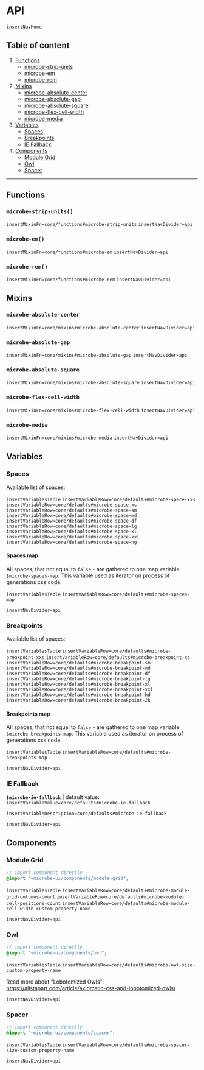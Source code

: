 # API

`insertNavHome`

## Table of content

1. [Functions](#functions)
    - [microbe-strip-units](#microbe-strip-units)
    - [microbe-em](#microbe-em)
    - [microbe-rem](#microbe-rem)
1. [Mixins](#mixins)
    - [microbe-absolute-center](#microbe-absolute-center)
    - [microbe-absolute-gap](#microbe-absolute-gap)
    - [microbe-absolute-square](#microbe-absolute-square)
    - [microbe-flex-cell-width](#microbe-flex-cell-width)
    - [microbe-media](#microbe-media)
1. [Variables](#variables)
    - [Spaces](#spaces)
    - [Breakpoints](#breakpoints)
    - [IE Fallback](#ie-fallback)
1. [Components](#components)
    - [Module Grid](#module-grid)
    - [Owl](#owl)
    - [Spacer](#module-grid)

---

## Functions

### `microbe-strip-units()`

`insertMixinFn=core/functions#microbe-strip-units`
`insertNavDivider=api`

### `microbe-em()`

`insertMixinFn=core/functions#microbe-em`
`insertNavDivider=api`

### `microbe-rem()`

`insertMixinFn=core/functions#microbe-rem`
`insertNavDivider=api`

## Mixins

### `microbe-absolute-center`

`insertMixinFn=core/mixins#microbe-absolute-center`
`insertNavDivider=api`

### `microbe-absolute-gap`

`insertMixinFn=core/mixins#microbe-absolute-gap`
`insertNavDivider=api`

### `microbe-absolute-square`

`insertMixinFn=core/mixins#microbe-absolute-square`
`insertNavDivider=api`

### `microbe-flex-cell-width`

`insertMixinFn=core/mixins#microbe-flex-cell-width`
`insertNavDivider=api`

### `microbe-media`

`insertMixinFn=core/mixins#microbe-media`
`insertNavDivider=api`

## Variables

### Spaces

Available list of spaces:

`insertVariablesTable`
`insertVariableRow=core/defaults#microbe-space-xxs`
`insertVariableRow=core/defaults#microbe-space-xs`
`insertVariableRow=core/defaults#microbe-space-sm`
`insertVariableRow=core/defaults#microbe-space-md`
`insertVariableRow=core/defaults#microbe-space-df`
`insertVariableRow=core/defaults#microbe-space-lg`
`insertVariableRow=core/defaults#microbe-space-xl`
`insertVariableRow=core/defaults#microbe-space-xxl`
`insertVariableRow=core/defaults#microbe-space-hg`

#### Spaces map

All spaces, that not equal to `false` - are gathered to one map variable `$microbe-spaces-map`. This variable used as iterator on process of generations css code. 

`insertVariablesTable`
`insertVariableRow=core/defaults#microbe-spaces-map`

`insertNavDivider=api`

### Breakpoints

Available list of spaces:

`insertVariablesTable`
`insertVariableRow=core/defaults#microbe-breakpoint-xxs`
`insertVariableRow=core/defaults#microbe-breakpoint-xs`
`insertVariableRow=core/defaults#microbe-breakpoint-sm`
`insertVariableRow=core/defaults#microbe-breakpoint-md`
`insertVariableRow=core/defaults#microbe-breakpoint-df`
`insertVariableRow=core/defaults#microbe-breakpoint-lg`
`insertVariableRow=core/defaults#microbe-breakpoint-xl`
`insertVariableRow=core/defaults#microbe-breakpoint-xxl`
`insertVariableRow=core/defaults#microbe-breakpoint-hd`
`insertVariableRow=core/defaults#microbe-breakpoint-2k`

#### Breakpoints map

All spaces, that not equal to `false` - are gathered to one map variable `$microbe-breakpoints-map`. This variable used as iterator on process of generations css code. 

`insertVariablesTable`
`insertVariableRow=core/defaults#microbe-breakpoints-map`

`insertNavDivider=api`

### IE Fallback

__`$microbe-ie-fallback`__ | default value: `insertVariableValue=core/defaults#microbe-ie-fallback`

`insertVariableDescription=core/defaults#microbe-ie-fallback`

`insertNavDivider=api`

## Components

### Module Grid

```scss
// import component directly
@import "~microbe-ui/components/module-grid";
```

`insertVariablesTable`
`insertVariableRow=core/defaults#microbe-module-grid-columns-count`
`insertVariableRow=core/defaults#microbe-module-cell-positions-count`
`insertVariableRow=core/defaults#microbe-module-cell-width-custom-property-name`

`insertNavDivider=api`

### Owl

```scss
// import component directly
@import "~microbe-ui/components/owl";
```

`insertVariablesTable`
`insertVariableRow=core/defaults#microbe-owl-size-custom-property-name`

Read more about "Lobotomized Owls":  
https://alistapart.com/article/axiomatic-css-and-lobotomized-owls/

`insertNavDivider=api`

### Spacer

```scss
// import component directly
@import "~microbe-ui/components/spacer";
```

`insertVariablesTable`
`insertVariableRow=core/defaults#microbe-spacer-size-custom-property-name`

`insertNavDivider=api`
